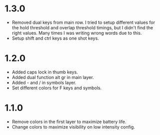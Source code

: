 # 1.3.0
- Removed dual keys from main row. I tried to setup different values for the hold threshold and overlap threshold timings, but I didn't find the right values. Many times I was writing wrong words due to this.
- Setup shift and ctrl keys as one shot keys.

# 1.2.0
- Added caps lock in thumb keys.
- Added dual function alt gr in main layer.
- Added - and / in symbols layer.
- Set different colors for F keys and symbols.

# 1.1.0
- Remove colors in the first layer to maximize battery life.
- Change colors to maximize visibility on low intensity config.
